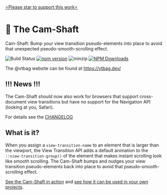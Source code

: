 [⭐️Please star to support this work⭐️](https://github.com/vtbag/cam-shaft)

# 🐫 The Cam-Shaft

Cam-Shaft: Bump your view transition pseudo-elements into place to avoid that unexpected pseudo-smooth-scrolling effect.

![Build Status](https://github.com/vtbag/cam-shaft/actions/workflows/run-build.yml/badge.svg)
[![npm version](https://img.shields.io/npm/v/@vtbag/cam-shaft/latest)](https://www.npmjs.com/package/@vtbag/cam-shaft)
![minzip](https://badgen.net/bundlephobia/minzip/@vtbag/cam-shaft)
[![NPM Downloads](https://img.shields.io/npm/dw/@vtbag/cam-shaft)](https://www.npmjs.com/package/@vtbag/cam-shaft)

The @vtbag website can be found at https://vtbag.dev/

## !!! News !!!

The Cam-Shaft should now also work for browsers that support cross-document view transitions but have no support for the Navigation API (looking at you, Safari).

For details see the [CHANGELOG](https://github.com/vtbag/cam-shaft/blob/main/CHANGELOG.md)


## What is it?

When you assign a `view-transition-name` to an element that is larger than the viewport, the View Transition API adds a default animation to the `::view-transition-group()` of the element that makes instant scrolling look like smooth scrolling. The Cam-Shaft bumps and nudges your view transition pseudo-elements back into place to avoid that pseudo-smooth-scrolling effect.

[See the Cam-Shaft in action](https://vtbag.dev/shaft-demo2/1/) and [see how it can be used in your own projects](https://vtbag.dev/tools/cam-shaft/).